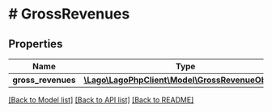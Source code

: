 # # GrossRevenues

## Properties

Name | Type | Description | Notes
------------ | ------------- | ------------- | -------------
**gross_revenues** | [**\Lago\LagoPhpClient\Model\GrossRevenueObject[]**](GrossRevenueObject.md) |  |

[[Back to Model list]](../../README.md#models) [[Back to API list]](../../README.md#endpoints) [[Back to README]](../../README.md)

